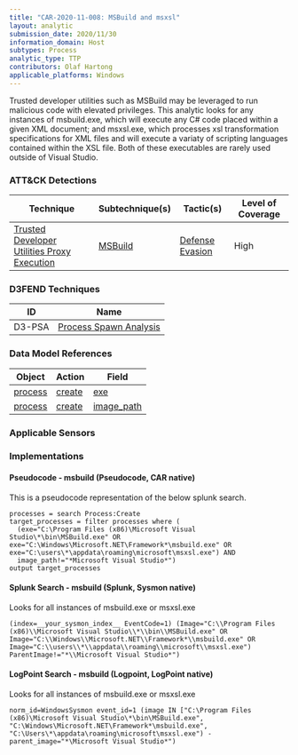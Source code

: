 ```yaml
---
title: "CAR-2020-11-008: MSBuild and msxsl"
layout: analytic
submission_date: 2020/11/30
information_domain: Host
subtypes: Process
analytic_type: TTP
contributors: Olaf Hartong
applicable_platforms: Windows
---
```


Trusted developer utilities such as MSBuild may be leveraged to run malicious code with elevated privileges. This analytic looks for any instances of msbuild.exe, which will execute any C# code placed within a given XML document; and msxsl.exe, which processes xsl transformation specifications for XML files and will execute a variaty of scripting languages contained within the XSL file. Both of these executables are rarely used outside of Visual Studio.


### ATT&CK Detections

|Technique|Subtechnique(s)|Tactic(s)|Level of Coverage|
|---|---|---|---|
|[Trusted Developer Utilities Proxy Execution](https://attack.mitre.org/techniques/T1127/)|[MSBuild](https://attack.mitre.org/techniques/T1127/001/)|[Defense Evasion](https://attack.mitre.org/tactics/TA0005/)|High|


### D3FEND Techniques

|ID|Name|
|---|---| 
|D3-PSA | [Process Spawn Analysis](https://d3fend.mitre.org/technique/d3f:ProcessSpawnAnalysis)| 



### Data Model References

|Object|Action|Field|
|---|---|---|
|[process](/data_model/process) | [create](/data_model/process#create) | [exe](/data_model/process#exe) |
|[process](/data_model/process) | [create](/data_model/process#create) | [image_path](/data_model/process#image_path) |



### Applicable Sensors


### Implementations

#### Pseudocode - msbuild (Pseudocode, CAR native)


This is a pseudocode representation of the below splunk search.


```
processes = search Process:Create
target_processes = filter processes where (
  (exe="C:\Program Files (x86)\Microsoft Visual Studio\*\bin\MSBuild.exe" OR exe="C:\Windows\Microsoft.NET\Framework*\msbuild.exe" OR exe="C:\users\*\appdata\roaming\microsoft\msxsl.exe") AND
  image_path!="*Microsoft Visual Studio*")
output target_processes
```


#### Splunk Search - msbuild (Splunk, Sysmon native)


Looks for all instances of msbuild.exe or msxsl.exe


```
(index=__your_sysmon_index__ EventCode=1) (Image="C:\\Program Files (x86)\\Microsoft Visual Studio\\*\\bin\\MSBuild.exe" OR Image="C:\\Windows\\Microsoft.NET\\Framework*\\msbuild.exe" OR Image="C:\\users\\*\\appdata\\roaming\\microsoft\\msxsl.exe") ParentImage!="*\\Microsoft Visual Studio*")
```


#### LogPoint Search - msbuild (Logpoint, LogPoint native)


Looks for all instances of msbuild.exe or msxsl.exe


```
norm_id=WindowsSysmon event_id=1 (image IN ["C:\Program Files (x86)\Microsoft Visual Studio\*\bin\MSBuild.exe", "C:\Windows\Microsoft.NET\Framework*\msbuild.exe", "C:\Users\*\appdata\roaming\microsoft\msxsl.exe") -parent_image="*\Microsoft Visual Studio*")
```




